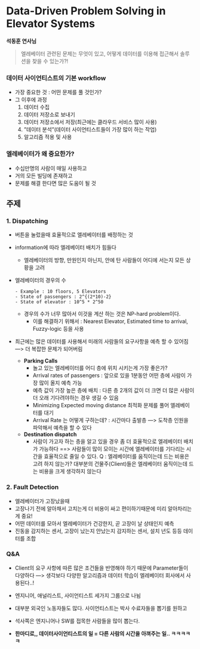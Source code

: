 # Data-Driven Problem Solving in Elevator Systems

**석동훈 연사님**

> 엘레베이터 관련된 문제는 무엇이 있고, 어떻게 데이터를 이용해 접근해서 솔루션을 찾을 수 있는가?!

### 데이터 사이언티스트의 기본 workflow
- 가장 중요한 것 : 어떤 문제를 풀 것인가? 
- 그 이후에 과정
    1. 데이터 수집
    2. 데이터 저장소로 보내기
    3. 데이터 저장소에서 저장(최근에는 클라우드 서비스 많이 사용)
    4. ”데이터 분석”(데이터 사이언티스트들이 가장 많이 하는 작업)
    5. 알고리즘 적용 및 사용

### 엘레베이터가 왜 중요한가?
- 수십만명의 사람이 매일 사용하고
- 거의 모든 빌딩에 존재하고
- 문제를 해결 한다면 많은 도움이 될 것


## 주제
### **1. Dispatching**
- 버튼을 눌렀을때 효율적으로 엘레베이터를 배정하는 것
- information에 따라 엘레베이터 배치가 힘들다
	- 엘레베이터의 방향, 만원인지 아닌지, 안에 탄 사람들이 어디에 서는지 모든 상황을 고려
- 엘레베이터의 경우의 수
    ```
    - Example : 10 floors, 5 Elevators
    - State of passengers : 2^{(2*10)-2}
    - State of elevator : 10^5 * 2^50
    ```
  - 경우의 수가 너무 많아서 이것을 계산 하는 것은 NP-hard problem이다.
	- 이를 해결하기 위해서 : Nearest Elevator, Estimated time to arrival, Fuzzy-logic 등을 사용

- 최근에는 많은 데이터를 사용해서 미래의 사람들의 요구사항을 예측 할 수 있어짐 —> 더 복잡한 문제가 되어버림
   - **Parking Calls**
      - 놀고 있는 엘레베이터를 어디 층에 위치 시키는게 가장 좋은가?
      - Arrival rates of passengers : 앞으로 있을 1분동안 어떤 층에 사람이 가장 많이 올지 예측 가능
      - 예측 값이 가장 높은 층에 배치 : 다른 층 2개의 값이 더 크면 더 많은 사람이 더 오래 기다려야하는 경우 생길 수 있음
      - Minimizing Expected moving distance 최적화 문제를 풀어 엘레베이터를 대기
      - Arrival Rate 는 어떻게 구하는데?
        : 시간마다 출발층 —> 도착층 인원을 파악해서 예측을 할 수 있다
   - **Destination dispatch**
      - 사람이 가고자 하는 층을 알고 있을 경우 좀 더 효율적으로 엘레베이터 배치가 가능하다
        ==> 사람들이 많이 모이는 시간에 엘레베이터를 기다리는 시간을 효율적으로 줄일 수 있다.
  Q : 엘레베이터를 움직이는데 드는 비용은 고려 하지 않는가? 대부분의 건물주(Client)들은 엘레베이터 움직이는데 드는 비용을 크게 생각하지 않는다

### **2. Fault Detection**
- 엘레베이터가 고장났을때
- 고장나기 전에 알아채서 고치는게 더 비용이 싸고 편이하기때문에 미리 알아차리는게 중요!
- 어떤 데이터를 모아서 엘레베이터가 건강한지, 곧 고장이 날 상태인지 예측
- 진동을 감지하는 센서, 고장이 났는지 안났는지 감지하는 센서, 설치 년도 등등 데이터를 조합

### Q&A
- Client의 요구 사항에 따른 많은 조건들을 반영해야 하기 때문에 Parameter들이 다양하다
    —> 생각보다 다양한 알고리즘과 데이터 학습이 엘레베이터 회사에서 사용된다..!

- 엔지니어, 애널리스트, 사이언티스트 세가지 그룹으로 나뉨
- 대부분 외국인 노동자들도 많다. 사이언티스트는 박사 수료자들을 뽑기를 원하고
- 석사쪽은 엔지니어나 SW를 접목한 사람들을 많이 뽑는다.

- **한마디로,, 데이터사이언티스트의 일 = 다른 사람의 시간을 아껴주는 일.. ㅋㅋㅋㅋㅋ**
